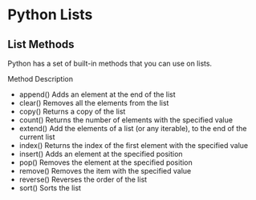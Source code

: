 # Python Lists

## List Methods

Python has a set of built-in methods that you can use on lists.

Method	Description
* append()	Adds an element at the end of the list
* clear()	Removes all the elements from the list
* copy()	Returns a copy of the list
* count()	Returns the number of elements with the specified value
* extend()	Add the elements of a list (or any iterable), to the end of the current list
* index()	Returns the index of the first element with the specified value
* insert()	Adds an element at the specified position
* pop()	Removes the element at the specified position
* remove()	Removes the item with the specified value
* reverse()	Reverses the order of the list
* sort()	Sorts the list